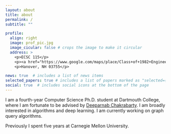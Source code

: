 ```yaml
---
layout: about
title: about
permalink: /
subtitle: ""

profile:
  align: right
  image: prof_pic.jpg
  image_cicular: false # crops the image to make it circular
  address: >
    <p>ECSC 115</p>
    <p><a href="https://www.google.com/maps/place/Class+of+1982+Engineering+and+Computer+Science+Center/@43.7035173,-72.2947417,17z/data=!3m1!4b1!4m5!3m4!1s0x4cb4c93a9ff1155d:0x68f5d84586e2dead!8m2!3d43.7035173!4d-72.2947417">15 Thayer Dr</p>
    <p>Hanover, NH 03755</p>

news: true  # includes a list of news items
selected_papers: true # includes a list of papers marked as "selected={true}"
social: true  # includes social icons at the bottom of the page
---
```


I am a fourth-year Computer Science Ph.D. student at Dartmouth College, where I am fortunate to be advised by [Deeparnab Chakrabarty](https://www.cs.dartmouth.edu/~deepc/). I am broadly interested in algorithms and deep learning. I am currently working on graph query algorithms. 

Previously I spent five years at Carnegie Mellon University. 
